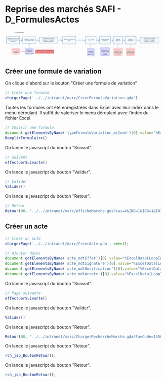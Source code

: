 # Reprise des marchés SAFI - D_FormulesActes

![Reprise Marchés SAFI - D_FormulesActes Diagramme](RepriseMarchesSAFI-D_FormulesActes_Diagramme.png)

## Créer une formule de variation
On clique d'abord sur le bouton "Créer une formule de variation"
```javascript
// Créer une formule
chargerPage('../../intranet/marc/CreerFormuleVariation.gda')
```

Toutes les formules ont été enregistrées dans Excel avec leur index dans le menu déroulant. Il suffit de valoriser le menu déroulant avec l'index du fichier Excel.
```javascript
// Choisir une formule
document.getElementsByName('typeFormuleVariation_miCode')[0].value="%ExcelData[LoopIndex]['Formule de variation du marché - Code']%";
RemplirFormulaire()
```

On lance le javascript du bouton "Suivant".
```javascript
// Suivant
effectuerSuivante()
```

On lance le javascript du bouton "Valider".
```javascript
// Valider
Valider()
```

On lance le javascript du bouton "Retour".
```javascript
// Retour
Retour(00, "../../intranet/marc/AfficheMarche.gda?cas=4&IDG=1&IDG=1&IDIP=IDIP_1670856590548&code=1078&ignorerIDIP=1&onglet=2&histoaction=-1")
```

## Créer un acte

```javascript
// Creer un acte
chargerPage('../../intranet/marc/CreerActe.gda', event);
```

```javascript
// Ajouter dates
document.getElementsByName('acte_mdtEffet')[0].value="%ExcelData[LoopIndex]['Notification du marché - Date d\'effet']%";
document.getElementsByName('acte_mdtSignature')[0].value="%ExcelData[LoopIndex]['Notification du marché - Date de signature']%";
document.getElementsByName('acte_mdtNotification')[0].value="%ExcelData[LoopIndex]['Notification du marché - Date de notification']%";
document.getElementsByName('acte_mdtArrete')[0].value="%ExcelData[LoopIndex]['Notification du marché - Date d\'accusé réception']%";
```

On lance le javascript du bouton "Suivant".
```javascript
// Page suivante
effectuerSuivante()
```
On lance le javascript du bouton "Valider".
```javascript
Valider()
```
On lance le javascript du bouton "Retour".
```javascript
Retour(00, "../../intranet/marc/ChargerRechercheMarche.gda?favCode=145&IDG=1&ignorerIDIP=1&ignorerIDIP=1&onglet=2&histoaction=-1")
```

On lance le javascript du bouton "Retour".
```javascript
rch_jsp_BoutonRetour();
```

On lance le javascript du bouton "Retour".
```javascript
rch_jsp_BoutonRetour();
```

